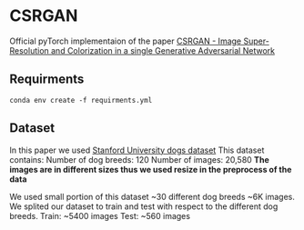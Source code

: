 # CSRGAN

Official pyTorch implementaion of the paper [CSRGAN - Image Super-Resolution and Colorization in a single Generative Adversarial Network](PDFS/CSRGAN.pdf)

## Requirments 

```
conda env create -f requirments.yml
```

## Dataset 
In this paper we used [Stanford University dogs dataset](http://vision.stanford.edu/aditya86/ImageNetDogs/)
This dataset contains: 
Number of dog breeds: 120
Number of images: 20,580
**The images are in different sizes thus we used resize in the preprocess of the data**

We used small portion of this dataset ~30 different dog breeds ~6K images. 
We splited our dataset to train and test with respect to the different dog breeds.
Train: ~5400 images
Test: ~560 images
